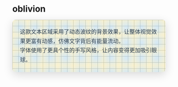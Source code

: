 # oblivion

<section style="padding: 25px; font-size: 18px; line-height: 1.7; background-image: radial-gradient(circle, rgba(52, 152, 219, 0.2), rgba(241, 196, 15, 0.2)), linear-gradient(90deg, #bdc3c7 1px, transparent 1px), linear-gradient(180deg, #bdc3c7 1px, transparent 1px); background-size: 50px 50px, 20px 20px, 20px 20px; background-position: 0 0, 0 0, 0 0; color: #2c3e50; border-radius: 10px; font-family: 'Lobster', cursive; box-shadow: 0 8px 30px rgba(0, 0, 0, 0.15);">
  这款文本区域采用了动态波纹的背景效果，让整体视觉效果更富有动感，仿佛文字背后有能量流动。
  <br>
  字体使用了更具个性的手写风格，让内容变得更加吸引眼球。
</section>
